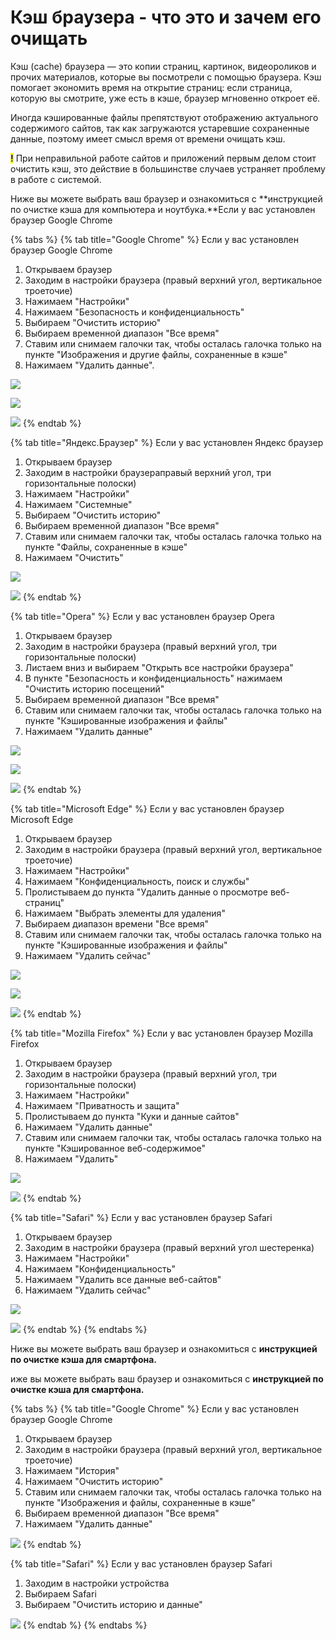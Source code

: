# Кэш браузера - что это и зачем его очищать

Кэш (cache) браузера — это копии страниц, картинок, видеороликов и прочих материалов, которые вы посмотрели с помощью браузера. Кэш помогает экономить время на открытие страниц: если страница, которую вы смотрите, уже есть в кэше, браузер мгновенно откроет её.&#x20;

Иногда кэшированные файлы препятствуют отображению актуального содержимого сайтов, так как загружаются устаревшие сохраненные данные, поэтому имеет смысл время от времени очищать кэш.

<mark style="color:blue;">**!**</mark> При неправильной работе сайтов и приложений первым делом стоит очистить кэш, это действие в большинстве случаев устраняет проблему в работе с системой.

Ниже вы можете выбрать ваш браузер и ознакомиться с **инструкцией по очистке кэша для компьютера и ноутбука.**Если у вас установлен браузер Google Chrome

{% tabs %}
{% tab title="Google Chrome" %}
Если у вас установлен браузер Google Chrome

1. Открываем браузер
2. Заходим в настройки браузера (правый верхний угол, вертикальное троеточие)
3. Нажимаем "Настройки"
4. Нажимаем "Безопасность и конфиденциальность"
5. Выбираем "Очистить историю"
6. Выбираем временной диапазон "Все время"
7. Ставим или снимаем галочки так, чтобы осталась галочка только на пункте "Изображения и другие файлы, сохраненные в кэше"
8. Нажимаем "Удалить данные".



![](<.gitbook/assets/image (17).png>)

![](<.gitbook/assets/image (4).png>)

![](<.gitbook/assets/image (10).png>)
{% endtab %}

{% tab title="Яндекс.Браузер" %}
Если у вас установлен Яндекс браузер&#x20;

1. Открываем браузер
2. Заходим в настройки браузераправый верхний угол, три горизонтальные полоски)
3. Нажимаем "Настройки"
4. Нажимаем "Системные"
5. Выбираем "Очистить историю"
6. Выбираем временной диапазон "Все время"
7. Ставим или снимаем галочки так, чтобы осталась галочка только на пункте "Файлы, сохраненные в кэше"
8. Нажимаем "Очистить"



![](<.gitbook/assets/image (22).png>)

![](<.gitbook/assets/image (16).png>)
{% endtab %}

{% tab title="Opera" %}
Если у вас установлен браузер Opera

1. Открываем браузер
2. Заходим в настройки браузера (правый верхний угол, три горизонтальные полоски)
3. Листаем вниз и выбираем "Открыть все настройки браузера"
4. В пункте "Безопасность и конфиденциальность" нажимаем "Очистить историю посещений"
5. Выбираем временной диапазон "Все время"
6. Ставим или снимаем галочки так, чтобы осталась галочка только на пункте "Кэшированные изображения и файлы"
7. Нажимаем "Удалить данные"

![](<.gitbook/assets/image (2).png>)

![](<.gitbook/assets/image (6).png>)

![](.gitbook/assets/image.png)
{% endtab %}

{% tab title="Microsoft Edge" %}
Если у вас установлен браузер Microsoft Edge

1. Открываем браузер
2. Заходим в настройки браузера (правый верхний угол, вертикальное троеточие)
3. Нажимаем "Настройки"
4. Нажимаем "Конфиденциальность, поиск и службы"
5. Пролистываем до пункта "Удалить данные о просмотре веб-страниц"
6. Нажимаем "Выбрать элементы для удаления"
7. Выбираем диапазон времени "Все время"
8. Ставим или снимаем галочки так, чтобы осталась галочка только на пункте "Кэшированные изображения и файлы"
9. Нажимаем "Удалить сейчас"

![](<.gitbook/assets/image (21).png>)

![](<.gitbook/assets/image (7).png>)

![](<.gitbook/assets/image (5).png>)
{% endtab %}

{% tab title="Mozilla Firefox" %}
Если у вас установлен браузер Mozilla Firefox

1. Открываем браузер
2. Заходим в настройки браузера (правый верхний угол, три горизонтальные полоски)
3. Нажимаем "Настройки"
4. Нажимаем "Приватность и защита"
5. Пролистываем до пункта "Куки и данные сайтов"
6. Нажимаем "Удалить данные"
7. Ставим или снимаем галочки так, чтобы осталась галочка только на пункте "Кэшированное веб-содержимое"
8. Нажимаем "Удалить"



![](<.gitbook/assets/image (13).png>)

![](<.gitbook/assets/image (12).png>)
{% endtab %}

{% tab title="Safari" %}
Если у вас установлен браузер Safari

1. Открываем браузер
2. Заходим в настройки браузера (правый верхний угол шестеренка)
3. Нажимаем "Настройки"
4. Нажимаем "Конфиденциальность"
5. Нажимаем "Удалить все данные веб-сайтов"
6. Нажимаем "Удалить сейчас"

![](<.gitbook/assets/image (20).png>)

![](<.gitbook/assets/image (8).png>)
{% endtab %}
{% endtabs %}



Ниже вы можете выбрать ваш браузер и ознакомиться с **инструкцией по очистке кэша для смартфона.**

иже вы можете выбрать ваш браузер и ознакомиться с **инструкцией по очистке кэша для смартфона.**

{% tabs %}
{% tab title="Google Chrome" %}
Если у вас установлен браузер Google Chrome

1. Открываем браузер
2. Заходим в настройки браузера (правый верхний угол, вертикальное троеточие)
3. Нажимаем "История"
4. Нажимаем "Очистить историю"
5. Ставим или снимаем галочки так, чтобы осталась галочка только на пункте "Изображения и файлы, сохраненные в кэше"
6. Выбираем временной диапазон "Все время"
7. Нажимаем "Удалить данные"

![](<.gitbook/assets/image (1).png>)
{% endtab %}

{% tab title="Safari" %}
Если у вас установлен браузер Safari

1. Заходим в настройки устройства
2. Выбираем Safari
3. Выбираем "Очистить историю и данные"

![](<.gitbook/assets/image (11).png>)
{% endtab %}
{% endtabs %}
